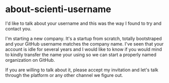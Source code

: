 # about-scienti-username
I'd like to talk about your username and this was the way I found to try and contact you.

I'm starting a new company. It's a startup from scratch, totally bootstraped and your GitHub username matches the company name. I've seen that your account is idle for several years and I would like to know if you would mind to kindly transfer the name your using so we can start a properly named organization on GitHub.

If you are willing to talk about it, please accept my invitation and let's talk through the platform or any other channel we figure out.
